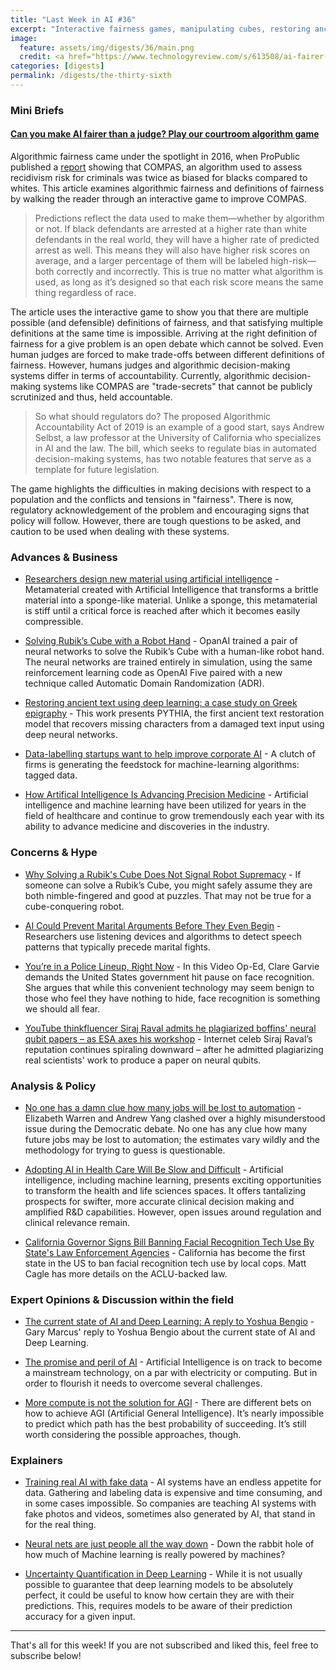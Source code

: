 ```yaml
---
title: "Last Week in AI #36"
excerpt: "Interactive fairness games, manipulating cubes, restoring ancient texts and more!"
image: 
  feature: assets/img/digests/36/main.png
  credit: <a href="https://www.technologyreview.com/s/613508/ai-fairer-than-judge-criminal-risk-assessment-algorithm/"> Selman Design / MIT Technology Review
categories: [digests]
permalink: /digests/the-thirty-sixth
---
```


### Mini Briefs

#### [Can you make AI fairer than a judge? Play our courtroom algorithm game](https://www.technologyreview.com/s/613508/ai-fairer-than-judge-criminal-risk-assessment-algorithm/) 

Algorithmic fairness came under the spotlight in 2016, when ProPublic published a [report](https://www.propublica.org/article/machine-bias-risk-assessments-in-criminal-sentencing) showing that COMPAS, an algorithm used to assess recidivism risk for criminals was twice as biased for blacks compared to whites. This article examines algorithmic fairness and definitions of fairness by walking the reader through an interactive game to improve COMPAS.  

> Predictions reflect the data used to make them—whether by algorithm or not. If black defendants are arrested at a higher rate than white defendants in the real world, they will have a higher rate of predicted arrest as well. This means they will also have higher risk scores on average, and a larger percentage of them will be labeled high-risk—both correctly and incorrectly. This is true no matter what algorithm is used, as long as it’s designed so that each risk score means the same thing regardless of race.

The article uses the interactive game to show you that there are multiple possible (and defensible) definitions of fairness, and that satisfying multiple definitions at the same time is impossible. Arriving at the right definition of fairness for a give problem is an open debate which cannot be solved. Even human judges are forced to make trade-offs between different definitions of fairness. However, humans judges and algorithmic decision-making systems differ in terms of accountability. Currently, algorithmic decision-making systems like COMPAS are "trade-secrets" that cannot be publicly scrutinized and thus, held accountable.  

> So what should regulators do? The proposed Algorithmic Accountability Act of 2019 is an example of a good start, says Andrew Selbst, a law professor at the University of California who specializes in AI and the law. The bill, which seeks to regulate bias in automated decision-making systems, has two notable features that serve as a template for future legislation.  

The game highlights the difficulties in making decisions with respect to a population and the conflicts and tensions in "fairness". There is now, regulatory acknowledgement of the problem and encouraging signs that policy will follow. However, there are tough questions to be asked, and caution to be used when dealing with these systems.  

### Advances & Business

* [Researchers design new material using artificial intelligence](https://phys.org/news/2019-10-material-artificial-intelligence.html) - Metamaterial created with Artificial Intelligence that transforms a brittle material into a sponge-like material. Unlike a sponge, this metamaterial is stiff until a critical force is reached after which it becomes easily compressible.

* [Solving Rubik’s Cube with a Robot Hand](https://openai.com/blog/solving-rubiks-cube/) - OpanAI trained a pair of neural networks to solve the Rubik’s Cube with a human-like robot hand. The neural networks are trained entirely in simulation, using the same reinforcement learning code as OpenAI Five paired with a new technique called Automatic Domain Randomization (ADR).

* [Restoring ancient text using deep learning: a case study on Greek epigraphy](https://deepmind.com/research/publications/Restoring-ancient-text-using-deep-learning-a-case-study-on-Greek-epigraphy) - This work presents PYTHIA, the first ancient text restoration model that recovers missing characters from a damaged text input using deep neural networks.

* [Data-labelling startups want to help improve corporate AI](https://www.economist.com/business/2019/10/19/data-labelling-startups-want-to-help-improve-corporate-ai) - A clutch of firms is generating the feedstock for machine-learning algorithms: tagged data.

* [How Artifical Intelligence Is Advancing Precision Medicine](https://www.forbes.com/sites/nicolemartin1/2019/10/18/how-artifical-intelligence-is-advancing-precision-medicine/) - Artificial intelligence and machine learning have been utilized for years in the field of healthcare and continue to grow tremendously each year with its ability to advance medicine and discoveries in the industry.

### Concerns & Hype

* [Why Solving a Rubik's Cube Does Not Signal Robot Supremacy](https://www.wired.com/story/why-solving-rubiks-cube-not-signal-robot-supremacy/) - If someone can solve a Rubik’s Cube, you might safely assume they are both nimble-fingered and good at puzzles. That may not be true for a cube-conquering robot.

* [AI Could Prevent Marital Arguments Before They Even Begin](https://www.wsj.com/articles/ai-could-prevent-marital-arguments-before-they-even-begin-11570807573) - Researchers use listening devices and algorithms to detect speech patterns that typically precede marital fights.

* [You’re in a Police Lineup, Right Now](https://www.nytimes.com/2019/10/15/opinion/facial-recognition-police.html) - In this Video Op-Ed, Clare Garvie demands the United States government hit pause on face recognition. She argues that while this convenient technology may seem benign to those who feel they have nothing to hide, face recognition is something we should all fear.

* [YouTube thinkfluencer Siraj Raval admits he plagiarized boffins' neural qubit papers – as ESA axes his workshop](https://www.theregister.co.uk/2019/10/14/ravel_ai_youtube/) - Internet celeb Siraj Raval’s reputation continues spiraling downward – after he admitted plagiarizing real scientists' work to produce a paper on neural qubits.

### Analysis & Policy

* [No one has a damn clue how many jobs will be lost to automation](https://www.vox.com/2020-presidential-election/2019/10/15/20916567/democratic-debate-warren-yang-automation-trade-robots) - Elizabeth Warren and Andrew Yang clashed over a highly misunderstood issue during the Democratic debate. No one has any clue how many future jobs may be lost to automation; the estimates vary wildly and the methodology for trying to guess is questionable.

* [Adopting AI in Health Care Will Be Slow and Difficult](https://hbr.org/2019/10/adopting-ai-in-health-care-will-be-slow-and-difficult) - Artificial intelligence, including machine learning, presents exciting opportunities to transform the health and life sciences spaces. It offers tantalizing prospects for swifter, more accurate clinical decision making and amplified R&D capabilities. However, open issues around regulation and clinical relevance remain.

* [California Governor Signs Bill Banning Facial Recognition Tech Use By State's Law Enforcement Agencies](https://www.techdirt.com/articles/20191011/18013143178/california-governor-signs-bill-banning-facial-recognition-tech-use-states-law-enforcement-agencies.shtml) - California has become the first state in the US to ban facial recognition tech use by local cops. Matt Cagle has more details on the ACLU-backed law.

### Expert Opinions & Discussion within the field

* [The current state of AI and Deep Learning: A reply to Yoshua Bengio](https://medium.com/@GaryMarcus/the-current-state-of-ai-and-deep-learning-a-reply-to-yoshua-bengio-77952ead7970) - Gary Marcus' reply to Yoshua Bengio about the current state of AI and Deep Learning.

* [The promise and peril of AI](https://www.economist.com/podcasts/2019/10/09/the-promise-and-peril-of-ai) - Artificial Intelligence is on track to become a mainstream technology, on a par with electricity or computing. But in order to flourish it needs to overcome several challenges.

* [More compute is not the solution for AGI](https://buzzrobot.com/more-compute-is-not-the-solution-for-agi-722e3c20132f) - There are different bets on how to achieve AGI (Artificial General Intelligence). It’s nearly impossible to predict which path has the best probability of succeeding. It’s still worth considering the possible approaches, though.

### Explainers

* [Training real AI with fake data](https://www.axios.com/ai-synthetic-data-deep-learning-f97fd71d-6bbb-4bc0-85ac-b16e876f76c2.html) - AI systems have an endless appetite for data. Gathering and labeling data is expensive and time consuming, and in some cases impossible. So companies are teaching AI systems with fake photos and videos, sometimes also generated by AI, that stand in for the real thing.

* [Neural nets are just people all the way down](https://vicki.substack.com/p/neural-nets-are-just-people-all-the) - Down the rabbit hole of how much of Machine learning is really powered by machines?

* [Uncertainty Quantification in Deep Learning](https://www.inovex.de/blog/uncertainty-quantification-deep-learning/) - While it is not usually possible to guarantee that deep learning models to be absolutely perfect, it could be useful to know how certain they are with their predictions. This, requires models to be aware of their prediction accuracy for a given input.

<hr>

That's all for this week! If you are not subscribed and liked this, feel free to subscribe below!
